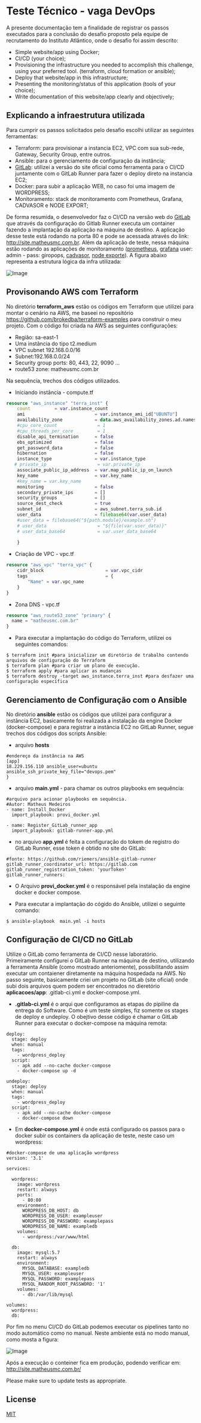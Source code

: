 # Teste Técnico - vaga DevOps 

A presente documentação tem a finalidade de registrar os passos executados para a conclusão do desafio proposto pela equipe de recrutamento do Instituto Atlântico, onde o desafio foi assim descrito:

- Simple website/app using Docker;
- CI/CD (your choice);
- Provisioning the infrastructure you needed to accomplish this challenge, using your
preferred tool. (terraform, cloud formation or ansible);
- Deploy that website/app in this infrastructure;
- Presenting the monitoring/status of this application (tools of your choice);
- Write documentation of this website/app clearly and objectively;

## Explicando a infraestrutura utilizada

Para cumprir os passos solicitados pelo desafio escolhi utilizar as seguintes ferramentas:
* Terraform: para provisionar a instancia EC2, VPC com sua sub-rede, Gateway, Security Group, entre outros.
* Ansible: para o gerenciamento de configuração da instância;
* [GitLab](https://gitlab.com/): utilizei a versão do site oficial como ferramenta para o CI/CD juntamente com o GitLab Runner para fazer o deploy direto na instancia EC2;
* Docker: para subir a aplicação WEB, no caso foi uma imagem de WORDPRESS;
* Monitoramento: stack de monitoramento com Prometheus, Grafana, CADVASOR e NODE EXPORT;

De forma resumida, o desenvolvedor faz o CI/CD na versão web do [GitLab](https://gitlab.com/) que através da configuração do Gitlab Runner executa um container fazendo a implantação da aplicação na máquina de destino. A aplicação desse teste está rodando na porta 80 e pode se acessada através do link: http://site.matheusmc.com.br. Além da aplicação de teste, nessa máquina estão rodando as aplicações de monitoramento ([prometheus](http://18.229.156.110:9090/), [grafana](http://18.229.156.110:3000/) user: admin - pass: giropops, [cadvasor](http://18.229.156.110:8080/), [node exporte](http://18.229.156.110:9100/)). A figura abaixo representa a estrutura lógica da infra utilizada:

![Image](https://i.ibb.co/GvbCKpf/aws.png)



## Provisonando AWS com Terraform

No diretório **terraform_aws** estão os códigos em Terraform que utilizei para montar o cenário na AWS, me baseei no repositório https://github.com/brokedba/terraform-examples para construir o meu projeto. Com o código foi criada na AWS as seguintes configurações:

* Região: sa-east-1 
* Uma instância do tipo t2.medium
* VPC subnet 192.168.0.0/16
* Subnet:192.168.0.0/24
* Security group ports: 80, 443, 22, 9090 ...
* route53 zone: matheusmc.com.br

Na sequência, trechos dos códigos utilizados.

* Iniciando instância - compute.tf

```terraform
resource "aws_instance" "terra_inst" {
    count         = var.instance_count
    ami                          = var.instance_ami_id["UBUNTU"]
    availability_zone            = data.aws_availability_zones.ad.names[0]
    #cpu_core_count               = 1
    #cpu_threads_per_core         = 1
    disable_api_termination      = false
    ebs_optimized                = false
    get_password_data            = false
    hibernation                  = false
    instance_type                = var.instance_type
   # private_ip                   = var.private_ip
    associate_public_ip_address  = var.map_public_ip_on_launch
    key_name                     = var.key_name
    #key_name = var.key_name
    monitoring                   = false
    secondary_private_ips        = []
    security_groups              = []
    source_dest_check            = true
    subnet_id                    = aws_subnet.terra_sub.id
    user_data                    = filebase64(var.user_data)
    #user_data = filebase64("${path.module}/example.sh") 
    # user_data                   = "${file(var.user_data)}"
    # user_data_base64            = var.user_data_base64
    
    }
```

* Criação de VPC - vpc.tf

```terraform
resource "aws_vpc" "terra_vpc" {
    cidr_block                       = var.vpc_cidr
    tags                             = {
        "Name" = var.vpc_name
    }
}

```

* Zona DNS - vpc.tf

```terraform
resource "aws_route53_zone" "primary" {
  name = "matheusmc.com.br"
}
```

* Para executar a implantação do código do Terraform, utilizei os seguintes comandos:

```
$ terraform init #para inicializar um diretório de trabalho contendo arquivos de configuração do Terraform
$ terraform plan #para criar um plano de execução. 
$ terraform apply #para aplicar as mudanças 
$ terraform destroy -target aws_instance.terra_inst #para desfazer uma configuração específica
```

## Gerenciamento de Configuração com o Ansible

No diretório **ansible** estão os códigos que utilizei para configurar a instância EC2, basicamente foi realizada a instalação da engine Docker (docker-compose) e para registrar a instância EC2 no GitLab Runner, segue trechos dos códigos dos scripts Ansible:

* arquivo **hosts**

```ansible
#endereço da instância na AWS
[app]
18.229.156.110 ansible_user=ubuntu ansible_ssh_private_key_file="devops.pem"
}
```
* arquivo **main.yml** - para chamar os outros playbooks em sequência:

```ansible
#arquivo para acionar playbooks em sequência.
#Autor: Matheus Medeiros
- name: Install_Docker
  import_playbook: provi_docker.yml

- name: Register_GitLab_runner_app
  import_playbook: gitlab-runner-app.yml
```

* no arquivo **app.yml** é feita a configuração do tokem de registro do GitLab Runner, esse token é obtido no site do GitLab:

```ansible
#fonte: https://github.com/riemers/ansible-gitlab-runner
gitlab_runner_coordinator_url: https://gitlab.com
gitlab_runner_registration_token: 'yourToken'
gitlab_runner_runners:
```

* O Arquivo **provi_docker.yml** é o responsável pela instalação da engine docker e docker compose.

* Para executar a implantação do cógido do Ansible, utilizei o seguinte comando:

```
$ ansible-playbook  main.yml -i hosts
```

## Configuração de CI/CD no GitLab

Utilize o GitLab como ferramenta de CI/CD nesse laboratório. Primeiramente configurei o GitLab Runner na máquina de destino, utilizando a ferramenta Ansible (como mostrado anteriomente), possibilitando assim executar um contaiener diretamente na máquina hospedada na AWS. No passo seguinte, basicamente criei um projeto no GitLab (site oficial) onde subi dois arquivos quem podem ser encontrados no dieretório **aplicacoes/app**: .gitlab-ci.yml e docker-compose.yml.

* **.gitlab-ci.yml** é o arqui que configuramos as etapas do pipiline da entrega do Software. Como é um teste simples, fiz somente os stages de deploy e undeploy. O obejtivo desse código é chamar o GitLab Runner para executar o docker-compose na máquina remota:

```ansible
deploy:
  stage: deploy
  when: manual
  tags:
    - wordpress_deploy
  script:
    - apk add --no-cache docker-compose
    - docker-compose up -d

undeploy:
  stage: deploy
  when: manual
  tags:
    - wordpress_deploy
  script:
    - apk add --no-cache docker-compose
    - docker-compose down
```

* Em **docker-compose.yml** é onde está configurado os passos para o docker subir os containers da aplicação de teste, neste caso um wordpress:
```ansible
#docker-compose de uma aplicação wordpress
version: '3.1'

services:

  wordpress:
    image: wordpress
    restart: always
    ports:
      - 80:80
    environment:
      WORDPRESS_DB_HOST: db
      WORDPRESS_DB_USER: exampleuser
      WORDPRESS_DB_PASSWORD: examplepass
      WORDPRESS_DB_NAME: exampledb
    volumes:
      - wordpress:/var/www/html

  db:
    image: mysql:5.7
    restart: always
    environment:
      MYSQL_DATABASE: exampledb
      MYSQL_USER: exampleuser
      MYSQL_PASSWORD: examplepass
      MYSQL_RANDOM_ROOT_PASSWORD: '1'
    volumes:
      - db:/var/lib/mysql

volumes:
  wordpress:
  db:
 ```

Por fim no menu CI/CD do GitLab podemos executar os pipelines tanto no modo automático como no manual. Neste ambiente está no modo manual, como mosta a figura:

![Image](https://i.ibb.co/9hDbHhB/deploy.png)
 
 Após a execução o conteiner fica em produção, podendo verificar em: http://site.matheusmc.com.br/


Please make sure to update tests as appropriate.

## License
[MIT](https://choosealicense.com/licenses/mit/)





























